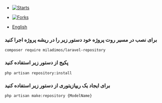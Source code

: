 - [![Starts](https://img.shields.io/github/stars/miladimos/laravel-repository?style=flat&logo=github)](https://github.com/miladimos/laravel-repository/forks)
- [![Forks](https://img.shields.io/github/forks/miladimos/laravel-repository?style=flat&logo=github)](https://github.com/miladimos/laravel-repository/stargazers)


- [English](README-en.md)

### برای نصب در مسیر روت پروژه خود دستور زیر را در ریشه پروژه اجرا کنید 

``composer require miladimos/laravel-repository``

### پکیج از دستور زیر استفاده کنید 

``php artisan repository:install``


### برای ایجاد یک ریپازیتوری از دستور زیر استفاده کنید 

``php artisan make:repository {ModelName}``

